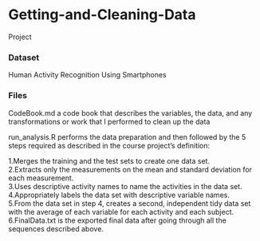 # Getting-and-Cleaning-Data
Project

### Dataset
Human Activity Recognition Using Smartphones

### Files
CodeBook.md a code book that describes the variables, the data, and any transformations or work that I performed to clean up the data

run_analysis.R performs the data preparation and then followed by the 5 steps required as described in the course project’s definition:

1.Merges the training and the test sets to create one data set.<br/>
2.Extracts only the measurements on the mean and standard deviation for each measurement.<br/>
3.Uses descriptive activity names to name the activities in the data set.<br/>
4.Appropriately labels the data set with descriptive variable names.<br/>
5.From the data set in step 4, creates a second, independent tidy data set with the average of each variable for each activity and each subject.<br/>
6.FinalData.txt is the exported final data after going through all the sequences described above.<br/>
